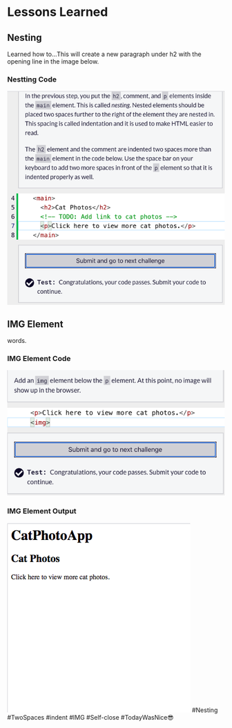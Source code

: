 <html>
  <body>
    <h1>Lessons Learned</h1>
    <h2>Nesting</h2>
    <p>
      Learned how to...This will create a new paragraph 
      under h2 with the opening line in the image below.
    </p>
    <h3>Nestting Code</h3>
  <img src="https://github.com/jennisa1/freeCodeCamp-Projects/blob/main/Cat%20Photo%20Album%20app/Images/Step%206%20Code.png?raw=true" alt="Step 6 Code"> 
  <br />
  <h2>IMG Element</h2>
    <p>
     words. 
    </p>
    <h3>IMG Element Code</h3>
  <img src="https://github.com/jennisa1/freeCodeCamp-Projects/blob/main/Cat%20Photo%20Album%20app/Images/Step%207%20Code.png?raw=true" alt="Step 7 Code"> 
  <br />
    <h3>IMG Element Output</h3>
  <img src="https://github.com/jennisa1/freeCodeCamp-Projects/blob/main/Cat%20Photo%20Album%20app/Images/Step%207%20Output.png?raw=true" alt="Step 7 Output"> 
  #Nesting #TwoSpaces #indent #IMG #Self-close #TodayWasNice😎
  </body>
  </html>
